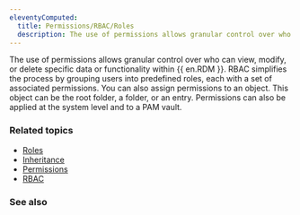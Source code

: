 ```yaml
---
eleventyComputed:
  title: Permissions/RBAC/Roles 
  description: The use of permissions allows granular control over who can view, modify, or delete specific data or functionality within Remote Desktop Manager. RBAC simplifies the process by grouping users into predefined roles, each with a set of associated permissions.  
---
```


The use of permissions allows granular control over who can view, modify, or delete specific data or functionality within {{ en.RDM }}. RBAC simplifies the process by grouping users into predefined roles, each with a set of associated permissions. You can also assign permissions to an object. This object can be the root folder, a folder, or an entry. Permissions can also be applied at the system level and to a PAM vault.

### Related topics  

* [Roles](https://docs.devolutions.net/rdm/windows/commands/administration/management/user-management/#user-groups)
* [Inheritance](https://docs.devolutions.net/kb/remote-desktop-manager/knowledge-base/inheritance/)
* [Permissions](https://docs.devolutions.net/rdm/windows/commands/administration/settings/system-settings/vault-management/batch-grant-access/#permissions)  
* [RBAC](https://docs.devolutions.net/rdm/windows/commands/administration/management/user-management/#user-groups)  

### See also  
